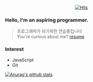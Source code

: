 <div align=center>
  
[![Hits](https://hits.seeyoufarm.com/api/count/incr/badge.svg?url=https%3A%2F%2Fgithub.com%2FNoOuYeap&count_bg=%2379C83D&title_bg=%23555555&icon=&icon_color=%23E7E7E7&title=hits&edge_flat=false)](https://hits.seeyoufarm.com)

</div>    

### Hello, I'm an aspiring programmer.
> 프로그래머가 되기위한 연습중입니다    
You're curious about me? [resume](https://github.com/NoOuYeap/MyProfile)
### Interest
- JavaScript
- Git

[![Anurag's github stats](https://github-readme-stats.vercel.app/api?username=NoOuYeap)](https://github.com/anuraghazra/github-readme-stats)



<!--
**NoOuYeap/NoOuYeap** is a ✨ _special_ ✨ repository because its `README.md` (this file) appears on your GitHub profile.

Here are some ideas to get you started:

- 🔭 I’m currently working on ...
- 🌱 I’m currently learning ...
- 👯 I’m looking to collaborate on ...
- 🤔 I’m looking for help with ...
- 💬 Ask me about ...
- 📫 How to reach me: ...
- 😄 Pronouns: ...
- ⚡ Fun fact: ...
-->
